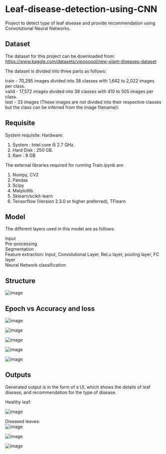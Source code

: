 # Leaf-disease-detection-using-CNN
Project to detect type of leaf disease and provide recommendation using Convolutional Neural Networks.

## Dataset
The dataset for this project can be downloaded from:\
https://www.kaggle.com/datasets/vipoooool/new-plant-diseases-dataset

The dataset is divided into three parts as follows:  

train - 70,295 images divided into 38 classes with 1,642 to 2,022 images per class.\
valid - 17,572 images divided into 38 classes with 410 to 505 images per class.\
test - 33 images (These images are not divided into their respective classes but the class can be inferred from the image filename)\

## Requisite
System requisite:
Hardware:
1. System : Intel core i5 2.7 GHz.
2. Hard Disk : 250 GB.
3. Ram : 8 GB

The external libraries required for running Train.ipynb are:
1. Numpy, CV2
2. Pandas
3. Scipy
4. Matplotlib
5. Sklearn/scikit-learn
6. Tensorflow (Version 2.3.0 or higher preferred), TFlearn

## Model

The different layers used in this model are as follows:

Input\
Pre-processing\
Segmentation\
Feature extraction: Input, Convolutional Layer, ReLu layer, pooling layer, FC layer \
Neural Network classification

## Structure

![image](https://github.com/shakir-flash/Leaf-disease-detection-using-CNN/assets/59859522/307a8ca9-65c3-46af-bdbd-34929294b840)

## Epoch vs Accuracy and loss

![image](https://github.com/shakir-flash/Leaf-disease-detection-using-CNN/assets/59859522/dcdde200-de5a-4577-bbc0-d17234be9869)   

![image](https://github.com/shakir-flash/Leaf-disease-detection-using-CNN/assets/59859522/1e3a2abc-8234-405c-926f-3e4a822afc96)   

![image](https://github.com/shakir-flash/Leaf-disease-detection-using-CNN/assets/59859522/06f271d9-03b9-4bec-9f11-d1d3c17a3d9c)

![image](https://github.com/shakir-flash/Leaf-disease-detection-using-CNN/assets/59859522/c560fdea-f8af-4198-ac57-8b63177b4585)   

![image](https://github.com/shakir-flash/Leaf-disease-detection-using-CNN/assets/59859522/8ffce665-cb71-40b7-a4b6-44830b6c95f6)

## Outputs

Generated output is in the form of a UI, which shows the details of leaf disease, and recommendation for the type of disease.

Healthy leaf:

![image](https://github.com/shakir-flash/Leaf-disease-detection-using-CNN/assets/59859522/07fe59cf-10e5-467f-910e-8e25da14217c)


Diseased leaves:\
![image](https://github.com/shakir-flash/Leaf-disease-detection-using-CNN/assets/59859522/bce6fcf1-bf8f-4376-b28f-c2d398ba77de)


![image](https://github.com/shakir-flash/Leaf-disease-detection-using-CNN/assets/59859522/eb67456a-dcda-455a-9917-7601fb6eb4e1)


![image](https://github.com/shakir-flash/Leaf-disease-detection-using-CNN/assets/59859522/b50efc7a-2d92-4e1d-8619-d0bacac7d572)




















